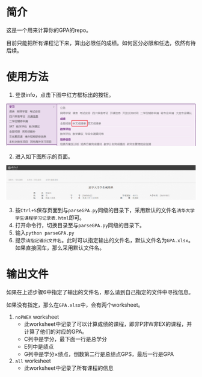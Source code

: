 # 简介

这是一个用来计算你的GPA的repo。

目前只能把所有课程记下来，算出必限任的成绩。如何区分必限和任选，依然有待后续。

# 使用方法

1. 登录info，点击下图中红方框标出的按钮。

![where_to_download](./where_to_download.png)

2. 进入如下图所示的页面。

![download_page](./download_page.png)

3. 按`Ctrl+S`保存页面到与`parseGPA.py`同级的目录下，采用默认的文件名`清华大学学生课程学习记录表.html`即可。
4. 打开命令行，切换目录至与`parseGPA.py`同级的目录下。
5. 输入`python parseGPA.py`
6. 提示`请指定输出文件名`。此时可以指定输出的文件名，默认文件名为`GPA.xlsx`。如果直接回车，那么采用默认文件名。

# 输出文件

如果在上述步骤6中指定了输出的文件名，那么请到自己指定的文件中寻找信息。

如果没有指定，那么在`GPA.xlsx`中，会有两个worksheet。

1. `noPWEX` worksheet
   * 此worksheet中记录了可以计算成绩的课程，即非P非W非EX的课程，并计算了他们的对应的GPA。
   * C列中是学分，最下面一行是总学分
   * E列中是绩点
   * G列中是学分$\times$绩点，倒数第二行是总绩点GPS，最后一行是GPA
2. `all` worksheet
   * 此worksheet中记录了所有课程的信息